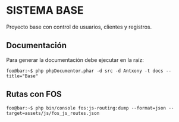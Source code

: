 # SISTEMA BASE

Proyecto base con control de usuarios, clientes y registros.

## Documentación

Para generar la documentación debe ejecutar en la raíz:

```console
foo@bar:~$ php phpDocumentor.phar -d src -d Antxony -t docs --title="Base"
```

## Rutas con FOS
```console
foo@bar:~$ php bin/console fos:js-routing:dump --format=json --target=assets/js/fos_js_routes.json
```
